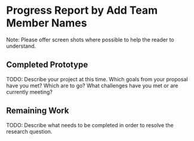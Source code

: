 # Progress Report by Add Team Member Names

Note: Please offer screen shots where possible to help the reader to understand.

## Completed Prototype

TODO: Describe your project at this time. Which goals from your proposal have you met? Which are to go? What challenges have you met or are currently meeting?

## Remaining Work

TODO: Describe what needs to be completed in order to resolve the research question.